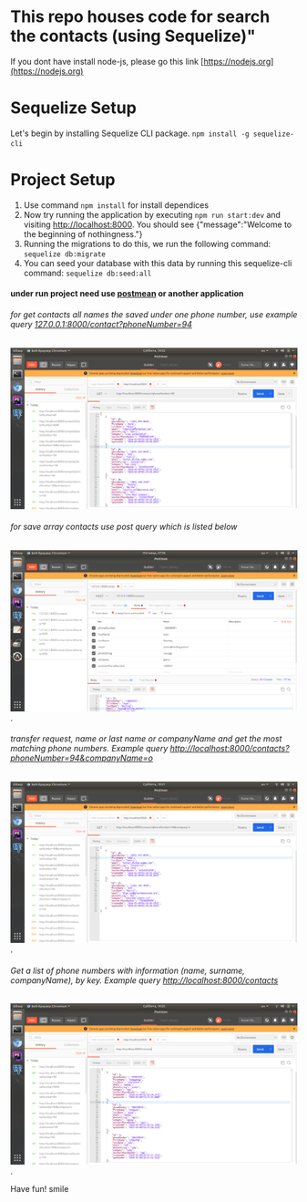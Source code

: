 # This repo houses code for search the contacts  (using Sequelize)"

If you dont have install  node-js, please go this link [https://nodejs.org](https://nodejs.org)

# Sequelize Setup

Let's begin by installing Sequelize CLI package. ```npm install -g sequelize-cli```

# Project Setup

1. Use command  ```npm install``` for install dependices
2. Now try running the application by executing ```npm run start:dev```
and visiting [http://localhost:8000](http://localhost:8000). 
You should see {"message":"Welcome to the beginning of nothingness."}
3. Running the migrations to do this, we run the following command:  ```sequelize db:migrate```
4. You can seed your database with this data by running this sequelize-cli command: ```sequelize db:seed:all```

#### under run project need use [postmean](https://www.getpostman.com/apps) or another application


###### for get contacts all names the saved under one phone number, use example query [127.0.0.1:8000/contact?phoneNumber=94](127.0.0.1:8000/contact?phoneNumber=94)
![alt text](screenshots/get_scr.png?raw=true "get contacts all names")


###### for save array contacts use post query which is listed below
![alt text](screenshots/post.png "save array contacts").


###### transfer request, name or last name or companyName and get the most matching phone numbers. Example query [http://localhost:8000/contacts?phoneNumber=94&companyName=o](http://localhost:8000/contacts?phoneNumber=94&companyName=o)
![alt text](screenshots/query_scr.png "save array contacts").


###### Get a list of phone numbers with information (name, surname, companyName), by key. Example query [http://localhost:8000/contacts](http://localhost:8000/contacts)
![alt text](screenshots/phone.png "Get a list of phone numbers").






Have fun! smile